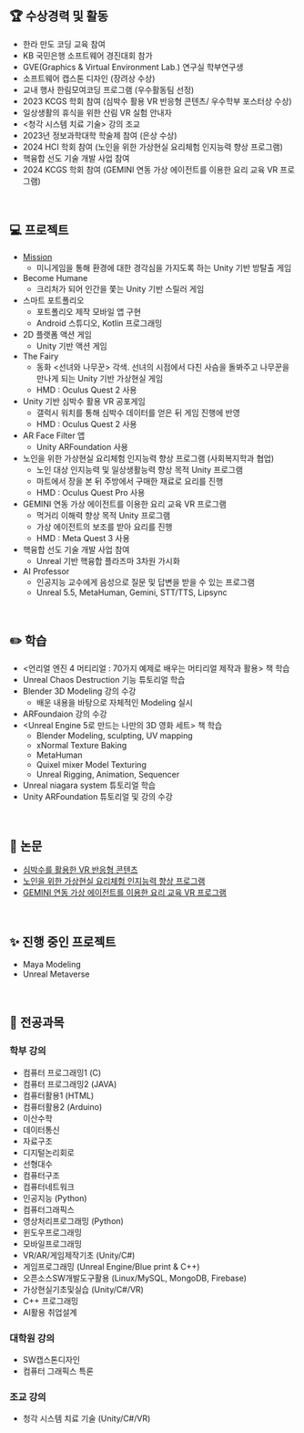 ## :trophy: 수상경력 및 활동
- 한라 만도 코딩 교육 참여
- KB 국민은행 소프트웨어 경진대회 참가
- GVE(Graphics & Virtual Environment Lab.) 연구실 학부연구생
- 소프트웨어 캡스톤 디자인 (장려상 수상)
- 교내 행사 한림모여코딩 프로그램 (우수활동팀 선정)
- 2023 KCGS 학회 참여 (심박수 활용 VR 반응형 콘텐츠/ 우수학부 포스터상 수상)
- 일상생활의 휴식을 위한 산림 VR 실험 안내자
- <청각 시스템 치료 기술> 강의 조교
- 2023년 정보과학대학 학술제 참여 (은상 수상)
- 2024 HCI 학회 참여 (노인을 위한 가상현실 요리체험 인지능력 향상 프로그램)
- 핵융합 선도 기술 개발 사업 참여
- 2024 KCGS 학회 참여 (GEMINI 연동 가상 에이전트를 이용한 요리 교육 VR 프로그램)
  
&nbsp;

## :computer: 프로젝트
- [Mission](https://github.com/heeyapro/Mission)
  - 미니게임을 통해 환경에 대한 경각심을 가지도록 하는 Unity 기반 방탈출 게임
- Become Humane
  - 크리처가 되어 인간을 쫓는 Unity 기반 스릴러 게임
- 스마트 포트폴리오
  - 포트폴리오 제작 모바일 앱 구현
  - Android 스튜디오, Kotlin 프로그래밍
- 2D 플랫폼 액션 게임
  - Unity 기반 액션 게임
- The Fairy
  - 동화 <선녀와 나무꾼> 각색. 선녀의 시점에서 다친 사슴을 돌봐주고 나무꾼을 만나게 되는 Unity 기반 가상현실 게임
  - HMD : Oculus Quest 2 사용
- Unity 기반 심박수 활용 VR 공포게임
  - 갤럭시 워치를 통해 심박수 데이터를 얻은 뒤 게임 진행에 반영
  - HMD : Oculus Quest 2 사용
- AR Face Filter 앱
  - Unity ARFoundation 사용
- 노인을 위한 가상현실 요리체험 인지능력 향상 프로그램 (사회복지학과 협업)
  - 노인 대상 인지능력 및 일상생활능력 향상 목적 Unity 프로그램
  - 마트에서 장을 본 뒤 주방에서 구매한 재료로 요리를 진행
  - HMD : Oculus Quest Pro 사용
- GEMINI 연동 가상 에이전트를 이용한 요리 교육 VR 프로그램
  - 먹거리 이해력 향상 목적 Unity 프로그램
  - 가상 에이전트의 보조를 받아 요리를 진행
  - HMD : Meta Quest 3 사용
- 핵융합 선도 기술 개발 사업 참여
  - Unreal 기반 핵융합 플라즈마 3차원 가시화
- AI Professor
  - 인공지능 교수에게 음성으로 질문 및 답변을 받을 수 있는 프로그램
  - Unreal 5.5, MetaHuman, Gemini, STT/TTS, Lipsync
  
&nbsp;

## ✏️ 학습
- <언리얼 엔진 4 머티리얼 : 70가지 예제로 배우는 머티리얼 제작과 활용> 책 학습
- Unreal Chaos Destruction 기능 튜토리얼 학습
- Blender 3D Modeling 강의 수강
  - 배운 내용을 바탕으로 자체적인 Modeling 실시
- ARFoundaion 강의 수강
- <Unreal Engine 5로 만드는 나만의 3D 영화 세트> 책 학습
   - Blender Modeling, sculpting, UV mapping
   - xNormal Texture Baking
   - MetaHuman
   - Quixel mixer Model Texturing
   - Unreal Rigging, Animation, Sequencer
- Unreal niagara system 튜토리얼 학습
- Unity ARFoundation 튜토리얼 및 강의 수강
  
&nbsp;

## :page_facing_up: 논문
- [심박수를 활용한 VR 반응형 콘텐츠](https://www.dbpia.co.kr/journal/articleDetail?nodeId=NODE11492789)
- [노인을 위한 가상현실 요리체험 인지능력 향상 프로그램](https://www.dbpia.co.kr/journal/articleDetail?nodeId=NODE11714779)
- [GEMINI 연동 가상 에이전트를 이용한 요리 교육 VR 프로그램](https://www.dbpia.co.kr/journal/articleDetail?nodeId=NODE11866072)

 &nbsp;

## :sparkles: 진행 중인 프로젝트
- Maya Modeling
- Unreal Metaverse  

  
 &nbsp;
 
## 📖 전공과목
 ### 학부 강의
- 컴퓨터 프로그래밍1 (C)
- 컴퓨터 프로그래밍2 (JAVA)
- 컴퓨터활용1 (HTML)
- 컴퓨터활용2 (Arduino)
- 이산수학
- 데이터통신
- 자료구조
- 디지털논리회로
- 선형대수
- 컴퓨터구조
- 컴퓨터네트워크
- 인공지능 (Python)
- 컴퓨터그래픽스
- 영상처리프로그래밍 (Python)
- 윈도우프로그래밍
- 모바일프로그래밍
- VR/AR/게임제작기초 (Unity/C#)
- 게임프로그래밍 (Unreal Engine/Blue print & C++)
- 오픈소스SW개발도구활용 (Linux/MySQL, MongoDB, Firebase)
- 가상현실기초및실습 (Unity/C#/VR)
- C++ 프로그래밍
- AI활용 취업설계
### 대학원 강의
- SW캡스톤디자인
- 컴퓨터 그래픽스 특론
### 조교 강의
- 청각 시스템 치료 기술 (Unity/C#/VR)
